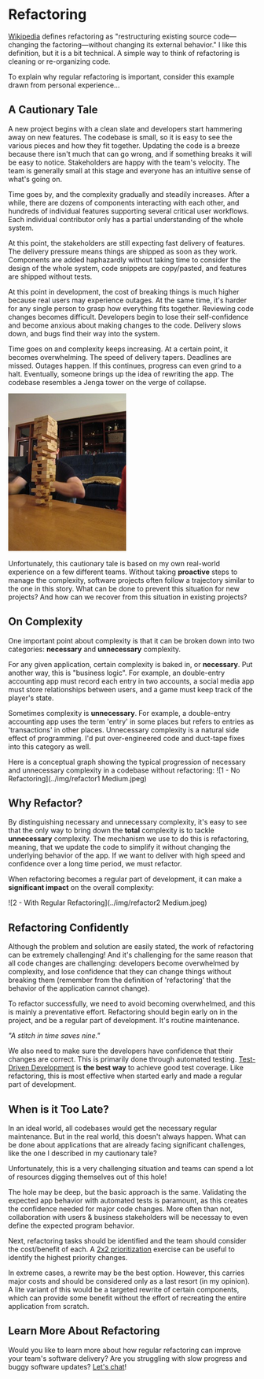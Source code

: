 # Refactoring

[Wikipedia](https://en.wikipedia.org/wiki/Code_refactoring) defines refactoring as "restructuring existing source code—changing the factoring—without changing its external behavior." I like this definition, but it is a bit technical. A simple way to think of refactoring is cleaning or re-organizing code.

To explain why regular refactoring is important, consider this example drawn from personal experience...

## A Cautionary Tale

A new project begins with a clean slate and developers start hammering away on new features. The codebase is small, so it is easy to see the various pieces and how they fit together. Updating the code is a breeze because there isn't much that can go wrong, and if something breaks it will be easy to notice. Stakeholders are happy with the team's velocity. The team is generally small at this stage and everyone has an intuitive sense of what's going on.

Time goes by, and the complexity gradually and steadily increases. After a while, there are dozens of components interacting with each other, and hundreds of individual features supporting several critical user workflows. Each individual contributor only has a partial understanding of the whole system. 

At this point, the stakeholders are still expecting fast delivery of features. The delivery pressure means things are shipped as soon as they work. Components are added haphazardly without taking time to consider the design of the whole system, code snippets are copy/pasted, and features are shipped without tests.

At this point in development, the cost of breaking things is much higher because real users may experience outages. At the same time, it's harder for any single person to grasp how everything fits together. Reviewing code changes becomes difficult. Developers begin to lose their self-confidence and become anxious about making changes to the code. Delivery slows down, and bugs find their way into the system.

Time goes on and complexity keeps increasing. At a certain point, it becomes overwhelming. The speed of delivery tapers. Deadlines are missed. Outages happen. If this continues, progress can even grind to a halt.  Eventually, someone brings up the idea of rewriting the app. The codebase resembles a Jenga tower on the verge of collapse.

![Jenga](../img/Jenga_tower_1.JPG)

Unfortunately, this cautionary tale is based on my own real-world experience on a few different teams. Without taking __proactive__ steps to manage the complexity, software projects often follow a trajectory similar to the one in this story. What can be done to prevent this situation for new projects? And how can we recover from this situation in existing projects?

## On Complexity

One important point about complexity is that it can be broken down into two categories: __necessary__ and __unnecessary__ complexity. 

For any given application, certain complexity is baked in, or __necessary__. Put another way, this is "business logic". For example, an double-entry accounting app must record each entry in two accounts, a social media app must store relationships between users, and a game must keep track of the player's state.

Sometimes complexity is __unnecessary__. For example, a double-entry accounting app uses the term 'entry' in some places but refers to entries as 'transactions' in other places. Unnecessary complexity is a natural side effect of programming. I'd put over-engineered code and duct-tape fixes into this category as well.

Here is a conceptual graph showing the typical progression of necessary and unnecessary complexity in a codebase without refactoring:
![1 - No Refactoring](../img/refactor1 Medium.jpeg)

## Why Refactor?

By distinguishing necessary and unnecessary complexity, it's easy to see that the only way to bring down the __total__ complexity is to tackle __unnecessary__ complexity. The mechanism we use to do this is refactoring, meaning, that we update the code to simplify it without changing the underlying behavior of the app. If we want to deliver with high speed and confidence over a long time period, we must refactor. 

When refactoring becomes a regular part of development, it can make a __significant impact__ on the overall complexity:

![2 - With Regular Refactoring](../img/refactor2 Medium.jpeg)

## Refactoring Confidently

Although the problem and solution are easily stated, the work of refactoring can be extremely challenging! And it's challenging for the same reason that all code changes are challenging: developers become overwhelmed by complexity, and lose confidence that they can change things without breaking them (remember from the definition of 'refactoring' that the behavior of the application cannot change). 

To refactor successfully, we need to avoid becoming overwhelmed, and this is mainly a preventative effort. Refactoring should begin early on in the project, and be a regular part of development. It's routine maintenance.

_"A stitch in time saves nine."_

We also need to make sure the developers have confidence that their changes are correct. This is primarily done through automated testing. [Test-Driven Development](../01-%20tdd/) is __the best way__ to achieve good test coverage. Like refactoring, this is most effective when started early and made a regular part of development.

## When is it Too Late?

In an ideal world, all codebases would get the necessary regular maintenance. But in the real world, this doesn't always happen. What can be done about applications that are already facing significant challenges, like the one I described in my cautionary tale?

Unfortunately, this is a very challenging situation and teams can spend a lot of resources digging themselves out of this hole! 

The hole may be deep, but the basic approach is the same. Validating the expected app behavior with automated tests is paramount, as this creates the confidence needed for major code changes. More often than not, collaboration with users & business stakeholders will be necessay to even define the expected program behavior.

Next, refactoring tasks should be identified and the team should consider the cost/benefit of each. A [2x2 prioritization](https://labspractices.com/practices/2x2/) exercise can be useful to identify the highest priority changes.

In extreme cases, a rewrite may be the best option. However, this carries major costs and should be considered only as a last resort (in my opinion). A lite variant of this would be a targeted rewrite of certain components, which can provide some benefit without the effort of recreating the entire application from scratch.

## Learn More About Refactoring

Would you like to learn more about how regular refactoring can improve your team's software delivery? Are you struggling with slow progress and buggy software updates? [Let's chat](../../1.%20Lake%20Wingra%20Software/01%20-%20whoAreWe/#lets-connect)!